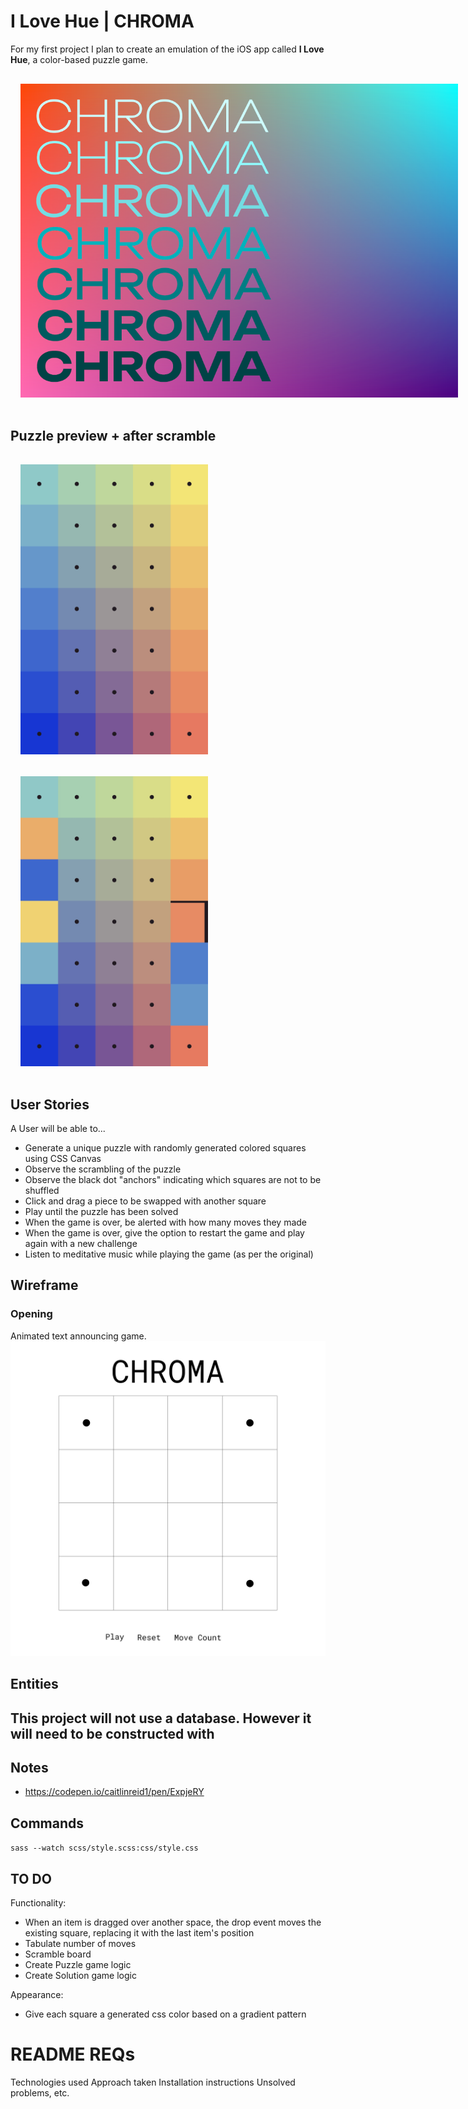 # I Love Hue | CHROMA

For my first project I plan to create an emulation of the iOS app called **I Love Hue**, a color-based puzzle game.


<img src="images/start.png" style="max-width:700px; margin:1rem">

## Puzzle preview + after scramble
<img src="images/hue.png" style="max-width:300px; margin:1rem">
<img src="images/hue2.jpg" style="max-width:300px; margin:1rem">

## 


## User Stories

A User will be able to...
- Generate a unique puzzle with randomly generated colored squares using CSS Canvas
- Observe the scrambling of the puzzle
- Observe the black dot "anchors" indicating which squares are not to be shuffled
- Click and drag a piece to be swapped with another square
- Play until the puzzle has been solved
- When the game is over, be alerted with how many moves they made 
- When the game is over, give the option to restart the game and play again with a new challenge
- Listen to meditative music while playing the game (as per the original)

## Wireframe
### Opening 
Animated text announcing game.
<img src="images/mockup1.png">

## Entities

This project will not use a database. 
However it will need to be constructed with
-

## Notes
- https://codepen.io/caitlinreid1/pen/ExpjeRY

## Commands

`sass --watch scss/style.scss:css/style.css`

## TO DO
Functionality:
- When an item is dragged over another space, the drop event moves the existing square, replacing it with the last item's position
- Tabulate number of moves
- Scramble board
- Create Puzzle game logic
- Create Solution game logic

Appearance:
- Give each square a generated css color based on a gradient pattern


# README REQs

Technologies used
Approach taken
Installation instructions
Unsolved problems, etc.
